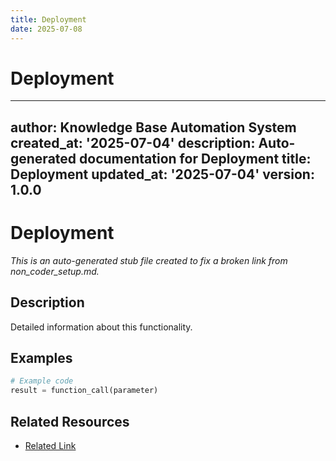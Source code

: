 ```yaml
---
title: Deployment
date: 2025-07-08
---
```


# Deployment

---
author: Knowledge Base Automation System
created_at: '2025-07-04'
description: Auto-generated documentation for Deployment
title: Deployment
updated_at: '2025-07-04'
version: 1.0.0
---

# Deployment

*This is an auto-generated stub file created to fix a broken link from non_coder_setup.md.*

## Description

Detailed information about this functionality.

## Examples

```python
# Example code
result = function_call(parameter)
```

## Related Resources

- [Related Link](./related_resource.md)
